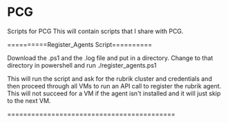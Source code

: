 # PCG
Scripts for PCG
This will contain scripts that I share with PCG.  

==========Register_Agents Script==========

Download the .ps1 and the .log file and put in a directory.  Change to that directory in powershell and run ./register_agents.ps1

This will run the script and ask for the rubrik cluster and credentials and then proceed through all VMs to run an API call to register the rubrik agent.  This will not succeed for a VM if the agent isn't installed and it will just skip to the next VM.

==========================================
